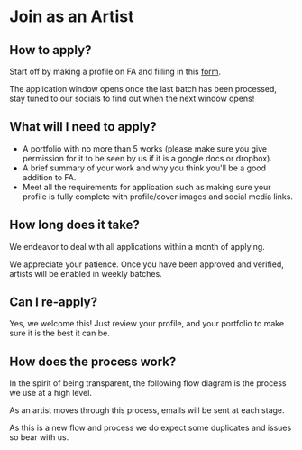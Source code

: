 # Join as an Artist

## How to apply?

Start off by making a profile on FA and filling in this [form](https://FormosArt.io/artist-application).  

The application window opens once the last batch has been processed, stay tuned to our socials to find out when the next window opens!

## What will I need to apply?

* A portfolio with no more than 5 works (please make sure you give permission for it to be seen by us if it is a google docs or dropbox).
* A brief summary of your work and why you think you'll be a good addition to FA.
* Meet all the requirements for application such as making sure your profile is fully complete with profile/cover images and social media links.

## How long does it take?

We endeavor to deal with all applications within a month of applying.

We appreciate your patience. Once you have been approved and verified, artists will be enabled in weekly batches.

## Can I re-apply?

Yes, we welcome this! Just review your profile, and your portfolio to make sure it is the best it can be.

## How does the process work?

In the spirit of being transparent, the following flow diagram is the process we use at a high level.

As an artist moves through this process, emails will be sent at each stage.

As this is a new flow and process we do expect some duplicates and issues so bear with us.

<img :src="$withBase('/creating-editions/Basic-Application-Flow.png')">
